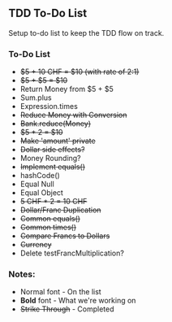 ## TDD To-Do List
Setup to-do list to keep the TDD flow on track.

### To-Do List
- ~~$5 + 10 CHF = $10 (with rate of 2:1)~~
- ~~$5 + $5 = $10~~
- Return Money from $5 + $5
- Sum.plus
- Expression.times
- ~~Reduce Money with Conversion~~
- ~~Bank.reduce(Money)~~
- ~~$5 * 2 = $10~~
- ~~Make 'amount' private~~
- ~~Dollar side effects?~~
- Money Rounding?
- ~~Implement equals()~~
- hashCode()
- Equal Null
- Equal Object
- ~~5 CHF * 2 = 10 CHF~~
- ~~Dollar/Franc Duplication~~
- ~~Common equals()~~
- ~~Common times()~~
- ~~Compare Francs to Dollars~~
- ~~Currency~~
- Delete testFrancMultiplication?

### Notes:
- Normal font - On the list
- **Bold** font - What we're working on
- ~~Strike Through~~ - Completed 